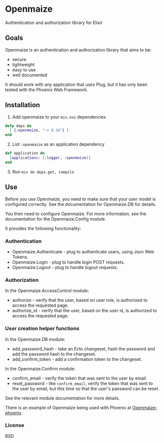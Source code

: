 # Openmaize

Authentication and authorization library for Elixir

## Goals

Openmaize is an authentication and authorization library that aims to be:

* secure
* lightweight
* easy to use
* well documented

It should work with any application that uses Plug, but it has only been
tested with the Phoenix Web Framework.

## Installation

1. Add openmaize to your `mix.exs` dependencies

  ```elixir
  defp deps do
    [ {:openmaize, "~> 0.16"} ]
  end
  ```

2. List `:openmaize` as an application dependency

  ```elixir
  def application do
    [applications: [:logger, :openmaize]]
  end
  ```

3. Run `mix do deps.get, compile`

## Use

Before you use Openmaize, you need to make sure that your user model is
configured correctly. See the documentation for Openmaize.DB for details.

You then need to configure Openmaize. For more information, see the documentation
for the Openmaize.Config module.

It provides the following functionality:

### Authentication

* Openmaize.Authenticate - plug to authenticate users, using Json Web Tokens.
* Openmaize.Login - plug to handle login POST requests.
* Openmaize.Logout - plug to handle logout requests.

### Authorization

In the Openmaize.AccessControl module:

* authorize - verify that the user, based on user role, is authorized to
access the requested page.
* authorize_id - verify that the user, based on the user id, is authorized to
access the requested page.

### User creation helper functions

In the Openmaize.DB module:

* add_password_hash - take an Ecto changeset, hash the password and add the
password hash to the changeset.
* add_confirm_token - add a confirmation token to the changeset.

In the Openmaize.Confirm module:

* confirm_email - verify the token that was sent to the user by email.
* reset_password - like `confirm_email`, verify the token that was sent
to the user by email, but this time so that the user's password can be reset.

See the relevant module documentation for more details.

There is an example of Openmaize being used with Phoenix at
[Openmaize-phoenix](https://github.com/riverrun/openmaize-phoenix).

### License

BSD
